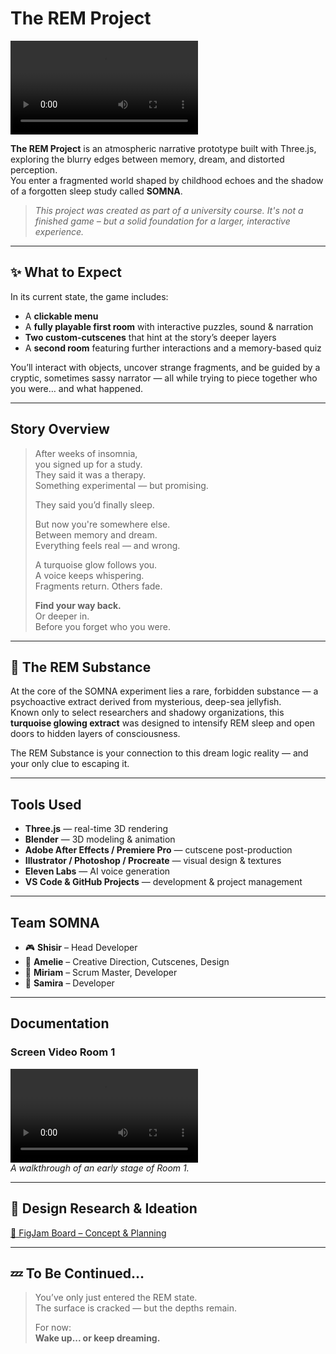 # The REM Project  
![Logo Animation](./docs/design/rem-logo.mp4)

**The REM Project** is an atmospheric narrative prototype built with Three.js, exploring the blurry edges between memory, dream, and distorted perception.  
You enter a fragmented world shaped by childhood echoes and the shadow of a forgotten sleep study called **SOMNA**.

> _This project was created as part of a university course. It's not a finished game – but a solid foundation for a larger, interactive experience._

---

## ✨ What to Expect

In its current state, the game includes:

-  A **clickable menu**
-  A **fully playable first room** with interactive puzzles, sound & narration 
-  **Two custom-cutscenes** that hint at the story’s deeper layers
-  A **second room** featuring further interactions and a memory-based quiz

You’ll interact with objects, uncover strange fragments, and be guided by a cryptic, sometimes sassy narrator — all while trying to piece together who you were… and what happened.

---

## Story Overview

> After weeks of insomnia,  
> you signed up for a study.  
> They said it was a therapy.  
> Something experimental — but promising.  
>  
> They said you’d finally sleep.  
>  
> But now you're somewhere else.  
> Between memory and dream.  
> Everything feels real — and wrong.  
>  
> A turquoise glow follows you.  
> A voice keeps whispering.  
> Fragments return. Others fade.  
>  
> **Find your way back.**  
> Or deeper in.  
> Before you forget who you were.

---

## 🪼 The REM Substance

At the core of the SOMNA experiment lies a rare, forbidden substance — a psychoactive extract derived from mysterious, deep-sea jellyfish.  
Known only to select researchers and shadowy organizations, this **turquoise glowing extract** was designed to intensify REM sleep and open doors to hidden layers of consciousness.


The REM Substance is your connection to this dream logic reality — and your only clue to escaping it.

---

## Tools Used

-  **Three.js** — real-time 3D rendering  
-  **Blender** — 3D modeling & animation  
-  **Adobe After Effects / Premiere Pro** — cutscene post-production  
-  **Illustrator / Photoshop / Procreate** — visual design & textures  
-  **Eleven Labs** — AI voice generation  
-  **VS Code & GitHub Projects** — development & project management  

---

## Team SOMNA

- 🎮 **Shisir** – Head Developer  
- 🎨 **Amelie** – Creative Direction, Cutscenes, Design  
- 🧩 **Miriam** – Scrum Master, Developer  
- 🧭 **Samira** – Developer

---

##  Documentation

### Screen Video Room 1  
![Room 1 Preview](./docs/documentation/Screen_video_Raum1.mp4)  
*A walkthrough of an early stage of Room 1.*

---

## 🧪 Design Research & Ideation  
[🔗 FigJam Board – Concept & Planning](https://www.figma.com/board/Tt5eXHgnUpSVIPkEpgLyF2/3D-Game?node-id=0-1&t=mEG6sSPjzyisHiGq-1)

---

## 💤 To Be Continued…

> You’ve only just entered the REM state.  
> The surface is cracked — but the depths remain.  
>  
> For now:  
> **Wake up... or keep dreaming.**
